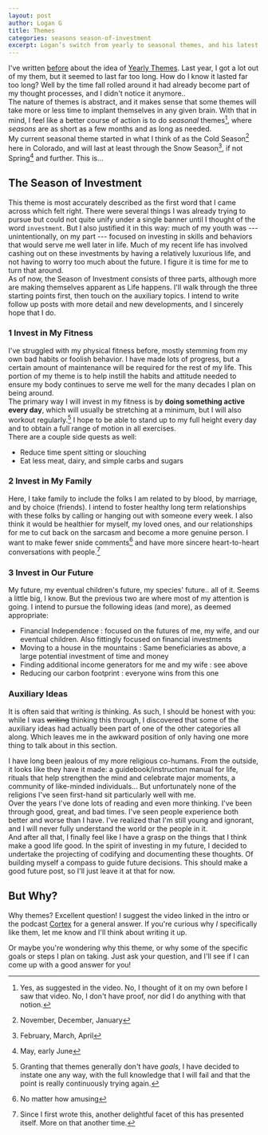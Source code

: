 ```yaml
---
layout: post
author: Logan G
title: Themes
categories: seasons season-of-investment
excerpt: Logan’s switch from yearly to seasonal themes, and his latest.
---
```

I've written [before][1] about the idea of [Yearly Themes][2]. Last year, I got a lot out of my them, but it seemed to last far too long. How do I know it lasted far too long? Well by the time fall rolled around it had already become part of my thought processes, and I didn't notice it anymore..  
The nature of themes is abstract, and it makes sense that some themes will take more or less time to implant themselves in any given brain. With that in mind, I feel like a better course of action is to do _seasonal_ themes[^4], where _seasons_ are as short as a few months and as long as needed.  
My current seasonal theme started in what I think of as the Cold Season[^5] here in Colorado, and will last at least through the Snow Season[^6], if not Spring[^7] and further. This is...  

## The Season of Investment ##

This theme is most accurately described as the first word that I came across which felt right. There were several things I was already trying to pursue but could not quite unify under a single banner until I thought of the word `investment`. But I also justified it in this way: much of my youth was --- unintentionally, on my part --- focused on investing in skills and behaviors that would serve me well later in life. Much of my recent life has involved cashing out on these investments by having a relatively luxurious life, and not having to worry too much about the future. I figure it is time for me to turn that around.  
As of now, the Season of Investment consists of three parts, although more are making themselves apparent as Life happens. I'll walk through the three starting points first, then touch on the auxiliary topics. I intend to write follow up posts with more detail and new developments, and I sincerely hope that I do.  

### 1 Invest in My Fitness ###

I've struggled with my physical fitness before, mostly stemming from my own bad habits or foolish behavior. I have made lots of progress, but a certain amount of maintenance will be required for the rest of my life. This portion of my theme is to help instill the habits and attitude needed to ensure my body continues to serve me well for the many decades I plan on being around.  
The primary way I will invest in my fitness is by **doing something active every day**, which will usually be stretching at a minimum, but I will also workout regularly.[^8] I hope to be able to stand up to my full height every day and to obtain a full range of motion in all exercises.  
There are a couple side quests as well:
* Reduce time spent sitting or slouching
* Eat less meat, dairy, and simple carbs and sugars

### 2 Invest in My Family ###
Here, I take family to include the folks I am related to by blood, by marriage, and by choice (friends). I intend to foster healthy long term relationships with these folks by calling or hanging out with someone every week. I also think it would be healthier for myself, my loved ones, and our relationships for me to cut back on the sarcasm and become a more genuine person. I want to make fewer snide comments[^3] and have more sincere heart-to-heart conversations with people.[^9]

### 3 Invest in Our Future ###
My future, my eventual children's future, my species' future.. all of it. Seems a little big, I know. But the previous two are where most of my attention is going. I intend to pursue the following ideas (and more), as deemed appropriate:
* Financial Independence : focused on the futures of me, my wife, and our eventual children. Also fittingly focused on financial investments
* Moving to a house in the mountains : Same beneficiaries as above, a large potential investment of time and money
* Finding additional income generators for me and my wife : see above
* Reducing our carbon footprint : everyone wins from this one

### Auxiliary Ideas ###
It is often said that writing _is_ thinking. As such, I should be honest with you: while I was  ~~writing~~ thinking this through, I discovered that some of the auxiliary ideas had actually been part of one of the other categories all along. Which leaves me in the awkward position of only having one more thing to talk about in this section.  

I have long been jealous of my more religious co-humans. From the outside, it looks like they have it made: a guidebook/instruction manual for life, rituals that help strengthen the mind and celebrate major moments, a community of like-minded individuals... But unfortunately none of the religions I've seen first-hand sit particularly well with me.  
Over the years I've done lots of reading and even more thinking. I've been through good, great, and bad times. I've seen people experience both better and worse than I have. I've realized that I'm still young and ignorant, and I will never fully understand the world or the people in it.  
And after all that, I finally feel like I have a grasp on the things that I think make a good life good. In the spirit of investing in my future, I decided to undertake the projecting of codifying and documenting these thoughts. Of building myself a compass to guide future decisions. This should make a good future post, so I'll just leave it at that for now.

## But Why? ##
Why themes? Excellent question! I suggest the video linked in the intro or the podcast [Cortex](https://relay.fm/cortex) for a general answer. If you're curious why _I_ specifically like them, let me know and I'll think about writing it up.  

Or maybe you're wondering why this theme, or why some of the specific goals or steps I plan on taking. Just ask your question, and I'll see if I can come up with a good answer for you!

[1]: https://hencefarthing.blog/2019/01/17/JOMO/
[2]: https://www.cgpgrey.com/blog/your-theme
[^3]: No matter how amusing
[^4]: Yes, as suggested in the video. No, I thought of it on my own before I saw that video. No, I don't have proof, nor did I do anything with that notion.
[^5]: November, December, January
[^6]: February, March, April
[^7]: May, early June
[^8]: Granting that themes generally don't have _goals_, I have decided to instate one any way, with the full knowledge that I will fail and that the point is really continuously trying again.
[^9]: Since I first wrote this, another delightful facet of this has presented itself. More on that another time.
